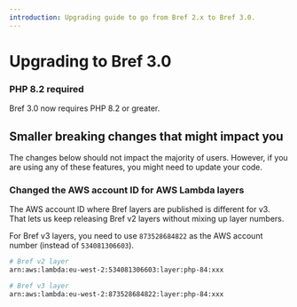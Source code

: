 ```yaml
---
introduction: Upgrading guide to go from Bref 2.x to Bref 3.0.
---
```


# Upgrading to Bref 3.0

### PHP 8.2 required

Bref 3.0 now requires PHP 8.2 or greater.

## Smaller breaking changes that might impact you

The changes below should not impact the majority of users. However, if you are using any of these features, you might need to update your code.

### Changed the AWS account ID for AWS Lambda layers

The AWS account ID where Bref layers are published is different for v3. That lets us keep releasing Bref v2 layers without mixing up layer numbers.

For Bref v3 layers, you need to use `873528684822` as the AWS account number (instead of `534081306603`).

```bash
# Bref v2 layer
arn:aws:lambda:eu-west-2:534081306603:layer:php-84:xxx

# Bref v3 layer
arn:aws:lambda:eu-west-2:873528684822:layer:php-84:xxx
```
